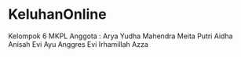 # KeluhanOnline
Kelompok 6 MKPL
Anggota :
Arya Yudha Mahendra
Meita Putri Aidha
Anisah Evi
Ayu Anggres
Evi Irhamillah Azza
